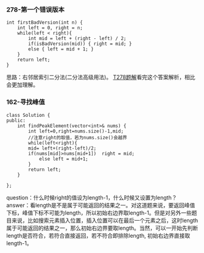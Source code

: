 ### 278-第一个错误版本
```
int firstBadVersion(int n) {
    int left = 0, right = n;
    while(left < right){
        int mid = left + (right - left) / 2;
        if(isBadVersion(mid)) { right = mid; }
        else { left = mid + 1; }
    }
    return left;
}
```
思路：右邻居索引二分法(二分法高级用法)。
[T278题解](https://leetcode-cn.com/problems/first-bad-version/solution/di-yi-ge-cuo-wu-de-ban-ben-by-leetcode/)看完这个答案解析，相比会更加理解。

### 162-寻找峰值
```
class Solution {
public:
    int findPeakElement(vector<int>& nums) {
        int left=0,right=nums.size()-1,mid;
        //注意right的取值，若为nums.size()会越界
        while(left<right){
        mid= left+(right-left)/2;
        if(nums[mid]>nums[mid+1])  right = mid;
            else left = mid+1;
        }
        return left;
    }
    
};
```
question：什么时候right的值设为length-1，什么时候又设置为length？
answer：看length是不是属于可能返回的结果之一。对这道题来说，要返回峰值下标，峰值下标不可能为length，所以初始右边界取length-1。但是对另外一些题目来说，比如搜索元素插入位置，插入位置可以在最后一个元素之后，这时length属于可能返回的结果之一，那么初始右边界要取length。当然，可以一开始先判断length是否符合，若符合直接返回，若不符合即排除length, 初始右边界直接取length-1。